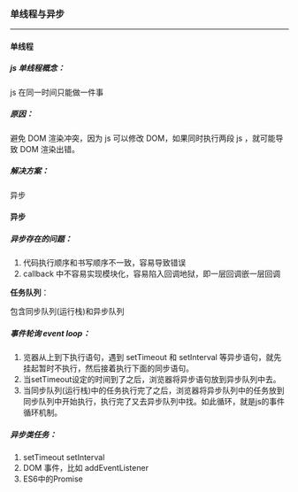 ### **单线程与异步**

------

#### 单线程

##### **js 单线程概念：**

 js 在同一时间只能做一件事

##### **原因**：

避免 DOM 渲染冲突，因为 js 可以修改 DOM，如果同时执行两段 js ，就可能导致 DOM 渲染出错。

##### **解决方案：**

异步

#### 异步

##### **异步存在的问题：**

1. 代码执行顺序和书写顺序不一致，容易导致错误
2. callback 中不容易实现模块化，容易陷入回调地狱，即一层回调嵌一层回调

**任务队列**：

包含同步队列(运行栈)和异步队列

##### **事件轮询 event loop**：

1. 览器从上到下执行语句，遇到 setTimeout 和 setInterval 等异步语句，就先挂起暂时不执行，然后接着执行下面的同步语句。
2. 当setTimeout设定的时间到了之后，浏览器将异步语句放到异步队列中去。
3. 当同步队列(运行栈)中的任务执行完了之后，浏览器将异步队列中的任务放到同步队列中开始执行，执行完了又去异步队列中找。如此循环，就是js的事件循环机制。

##### **异步类任务：**

1. setTimeout  setInterval
2. DOM 事件，比如 addEventListener
3. ES6中的Promise
